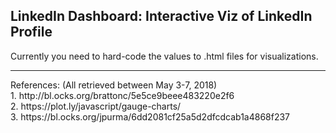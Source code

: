 ## LinkedIn Dashboard: Interactive Viz of LinkedIn Profile

Currently you need to hard-code the values to .html files for visualizations.
<hr/>
References: (All retrieved between May 3-7, 2018)<br/>
1. http://bl.ocks.org/brattonc/5e5ce9beee483220e2f6<br/>
2. https://plot.ly/javascript/gauge-charts/<br/>
3. https://bl.ocks.org/jpurma/6dd2081cf25a5d2dfcdcab1a4868f237

